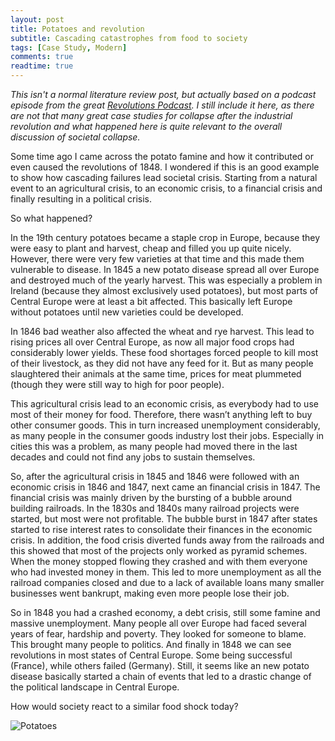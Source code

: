 ```yaml
---
layout: post
title: Potatoes and revolution
subtitle: Cascading catastrophes from food to society
tags: [Case Study, Modern]
comments: true
readtime: true
---
```

*This isn't a normal literature review post, but actually based on a podcast episode from the great [Revolutions Podcast](https://youtu.be/kbbNV1r35yc?si=S2G-rGffA00lUFv8). I still include it here, as there are not that many great case studies for collapse after the industrial revolution and what happened here is quite relevant to the overall discussion of societal collapse.*

Some time ago I came across the potato famine and how it contributed or even caused the revolutions of 1848. I wondered if this is an good example to show how cascading failures lead societal crisis. Starting from a natural event to an agricultural crisis, to an economic crisis, to a financial crisis and finally resulting in a political crisis.

So what happened?

In the 19th century potatoes became a staple crop in Europe, because they were easy to plant and harvest, cheap and filled you up quite nicely. However, there were very few varieties at that time and this made them vulnerable to disease. In 1845 a new potato disease spread all over Europe and destroyed much of the yearly harvest. This was especially a problem in Ireland (because they almost exclusively used potatoes), but most parts of Central Europe were at least a bit affected. This basically left Europe without potatoes until new varieties could be developed.

In 1846 bad weather also affected the wheat and rye harvest. This lead to rising prices all over Central Europe, as now all major food crops had considerably lower yields. These food shortages forced people to kill most of their livestock, as they did not have any feed for it. But as many people slaughtered their animals at the same time, prices for meat plummeted (though they were still way to high for poor people).

This agricultural crisis lead to an economic crisis, as everybody had to use most of their money for food. Therefore, there wasn’t anything left to buy other consumer goods. This in turn increased unemployment considerably, as many people in the consumer goods industry lost their jobs. Especially in cities this was a problem, as many people had moved there in the last decades and could not find any jobs to sustain themselves.

So, after the agricultural crisis in 1845 and 1846 were followed with an economic crisis in 1846 and 1847, next came an financial crisis in 1847. The financial crisis was mainly driven by the bursting of a bubble around building railroads. In the 1830s and 1840s many railroad projects were started, but most were not profitable. The bubble burst in 1847 after states started to rise interest rates to consolidate their finances in the economic crisis. In addition, the food crisis diverted funds away from the railroads and this showed that most of the projects only worked as pyramid schemes. When the money stopped flowing they crashed and with them everyone who had invested money in them. This led to more unemployment as all the railroad companies closed and due to a lack of available loans many smaller businesses went bankrupt, making even more people lose their job.

So in 1848 you had a crashed economy, a debt crisis, still some famine and massive unemployment. Many people all over Europe had faced several years of fear, hardship and poverty. They looked for someone to blame. This brought many people to politics. And finally in 1848 we can see revolutions in most states of Central Europe. Some being successful (France), while others failed (Germany). Still, it seems like an new potato disease basically started a chain of events that led to a drastic change of the political landscape in Central Europe.

How would society react to a similar food shock today?

![Potatoes](https://raw.githubusercontent.com/florianjehn/Societal_Collapse/main/assets/img/potatoes.png)
